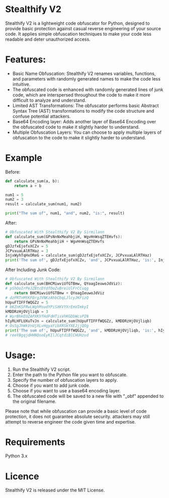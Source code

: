 # Stealthify V2

Stealthify V2 is a lightweight code obfuscator for Python, designed to provide basic protection against casual reverse engineering of your source code.
It applies simple obfuscation techniques to make your code less readable and deter unauthorized access.

# Features:
- Basic Name Obfuscation: Stealthify V2 renames variables, functions, and parameters with randomly generated names to make the code less intuitive.
- The obfuscated code is enhanced with randomly generated lines of junk code, which are interspersed throughout the code to make it more difficult to analyze and understand.
- Limited AST Transformations: The obfuscator performs basic Abstract Syntax Tree (AST) transformations to modify the code structure and confuse potential attackers.
- Base64 Encoding layer: Adds another layer of Base64 Encoding over the obfuscated code to make it slightly harder to understand.
- Multiple Obfuscation Layers: You can choose to apply multiple layers of obfuscation to the code to make it slightly harder to understand.

# Example
Before:
```python
def calculate_sum(a, b):
    return a + b

num1 = 5
num2 = 3
result = calculate_sum(num1, num2)

print("The sum of", num1, "and", num2, "is:", result)
```
After:
```python
# Obfuscated With Stealthify V2 By Sirmilann
def calculate_sum(GPsNnNxMeahbjiH, WgvHnWsqZTEHvfs):
    return GPsNnNxMeahbjiH + WgvHnWsqZTEHvfs
gDJzfxEjofxXCZv = 5
JCPvxuaLAlRTHaz = 3
InjxWyhTqHxOReG = calculate_sum(gDJzfxEjofxXCZv, JCPvxuaLAlRTHaz)
print('The sum of', gDJzfxEjofxXCZv, 'and', JCPvxuaLAlRTHaz, 'is:', InjxWyhTqHxOReG)
```
After Including Junk Code:
```python
# Obfuscated With Stealthify V2 By Sirmilann
def calculate_sum(BHCMiwviUfGTBmw, QYoagIeuwoJdViz):
# pShOoIrPeJZBtcDYdfOoZvBreiUlFrCCuqg
    return BHCMiwviUfGTBmw + QYoagIeuwoJdViz
# dzPRTnMtKFOrgJVNKzAhbCbqLJlcyJKFizQ
hUpuFTIFFfWQGZz = 5
# bKZnKSFRwLWghMsudYPiSXKVYXrEmVImkyI
kMDDRzHjOVjliqb = 3
# WyrBhkEUZAPXKVfHdFdHTisVhKGDbWcsPIN
hIyRLHFLUXuTvJn = calculate_sum(hUpuFTIFFfWQGZz, kMDDRzHjOVjliqb)
# OsSgJhWkVnUjXLvHgyaYibXRSkYXEJjjQOg
print('The sum of', hUpuFTIFFfWQGZz, 'and', kMDDRzHjOVjliqb, 'is:', hIyRLHFLUXuTvJn)
# reeYBgqjdHHNQooEyKIlJCqtdiBlCHUHzvd
```


# Usage:
1. Run the Stealthify V2 script.
2. Enter the path to the Python file you want to obfuscate.
4. Specify the number of obfuscation layers to apply.
5. Choose if you want to add junk code.
6. Choose if you want to use a base64 encoding layer.
7. The obfuscated code will be saved to a new file with "_obf" appended to the original filename.

Please note that while obfuscation can provide a basic level of code protection, it does not guarantee absolute security.
attackers may still attempt to reverse engineer the code given time and expertise.

# Requirements
Python 3.x

# Licence
Stealthify V2 is released under the MIT License.
